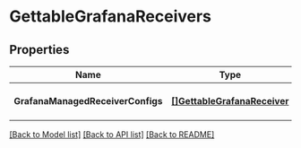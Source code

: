 # GettableGrafanaReceivers

## Properties
Name | Type | Description | Notes
------------ | ------------- | ------------- | -------------
**GrafanaManagedReceiverConfigs** | [**[]GettableGrafanaReceiver**](GettableGrafanaReceiver.md) |  | [optional] [default to null]

[[Back to Model list]](../README.md#documentation-for-models) [[Back to API list]](../README.md#documentation-for-api-endpoints) [[Back to README]](../README.md)



